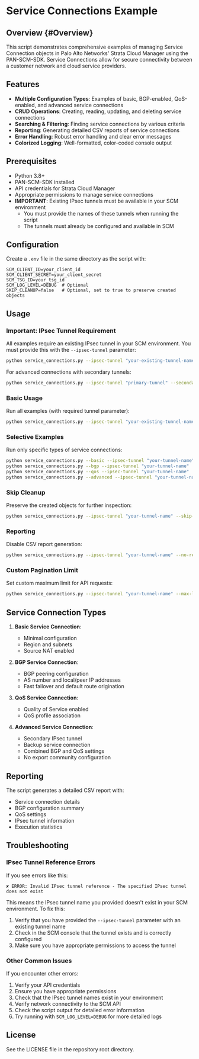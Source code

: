 # Service Connections Example

## Overview {#Overview}

This script demonstrates comprehensive examples of managing Service Connection objects in Palo Alto Networks' Strata Cloud Manager using the PAN-SCM-SDK. Service Connections allow for secure connectivity between a customer network and cloud service providers.

## Features

- **Multiple Configuration Types**: Examples of basic, BGP-enabled, QoS-enabled, and advanced service connections
- **CRUD Operations**: Creating, reading, updating, and deleting service connections
- **Searching & Filtering**: Finding service connections by various criteria
- **Reporting**: Generating detailed CSV reports of service connections
- **Error Handling**: Robust error handling and clear error messages
- **Colorized Logging**: Well-formatted, color-coded console output

## Prerequisites

- Python 3.8+
- PAN-SCM-SDK installed
- API credentials for Strata Cloud Manager
- Appropriate permissions to manage service connections
- **IMPORTANT**: Existing IPsec tunnels must be available in your SCM environment
  - You must provide the names of these tunnels when running the script
  - The tunnels must already be configured and available in SCM

## Configuration

Create a `.env` file in the same directory as the script with:

```
SCM_CLIENT_ID=your_client_id
SCM_CLIENT_SECRET=your_client_secret
SCM_TSG_ID=your_tsg_id
SCM_LOG_LEVEL=DEBUG  # Optional
SKIP_CLEANUP=false   # Optional, set to true to preserve created objects
```

## Usage

### Important: IPsec Tunnel Requirement

All examples require an existing IPsec tunnel in your SCM environment. You must provide this with the `--ipsec-tunnel` parameter:

```bash
python service_connections.py --ipsec-tunnel "your-existing-tunnel-name"
```

For advanced connections with secondary tunnels:

```bash
python service_connections.py --ipsec-tunnel "primary-tunnel" --secondary-tunnel "backup-tunnel"
```

### Basic Usage

Run all examples (with required tunnel parameter):

```bash
python service_connections.py --ipsec-tunnel "your-existing-tunnel-name"
```

### Selective Examples

Run only specific types of service connections:

```bash
python service_connections.py --basic --ipsec-tunnel "your-tunnel-name"      # Only basic service connections
python service_connections.py --bgp --ipsec-tunnel "your-tunnel-name"        # Only BGP service connections
python service_connections.py --qos --ipsec-tunnel "your-tunnel-name"        # Only QoS service connections
python service_connections.py --advanced --ipsec-tunnel "your-tunnel-name"   # Only advanced service connections
```

### Skip Cleanup

Preserve the created objects for further inspection:

```bash
python service_connections.py --ipsec-tunnel "your-tunnel-name" --skip-cleanup
```

### Reporting

Disable CSV report generation:

```bash
python service_connections.py --ipsec-tunnel "your-tunnel-name" --no-report
```

### Custom Pagination Limit

Set custom maximum limit for API requests:

```bash
python service_connections.py --ipsec-tunnel "your-tunnel-name" --max-limit 500
```

## Service Connection Types

1. **Basic Service Connection**:
   - Minimal configuration
   - Region and subnets
   - Source NAT enabled

2. **BGP Service Connection**:
   - BGP peering configuration
   - AS number and local/peer IP addresses
   - Fast failover and default route origination

3. **QoS Service Connection**:
   - Quality of Service enabled
   - QoS profile association

4. **Advanced Service Connection**:
   - Secondary IPsec tunnel
   - Backup service connection
   - Combined BGP and QoS settings
   - No export community configuration

## Reporting

The script generates a detailed CSV report with:
- Service connection details
- BGP configuration summary
- QoS settings
- IPsec tunnel information
- Execution statistics

## Troubleshooting

### IPsec Tunnel Reference Errors

If you see errors like this:

```
✘ ERROR: Invalid IPsec tunnel reference - The specified IPsec tunnel does not exist
```

This means the IPsec tunnel name you provided doesn't exist in your SCM environment. To fix this:

1. Verify that you have provided the `--ipsec-tunnel` parameter with an existing tunnel name
2. Check in the SCM console that the tunnel exists and is correctly configured
3. Make sure you have appropriate permissions to access the tunnel

### Other Common Issues

If you encounter other errors:

1. Verify your API credentials
2. Ensure you have appropriate permissions
3. Check that the IPsec tunnel names exist in your environment
4. Verify network connectivity to the SCM API
5. Check the script output for detailed error information
6. Try running with `SCM_LOG_LEVEL=DEBUG` for more detailed logs

## License

See the LICENSE file in the repository root directory.
